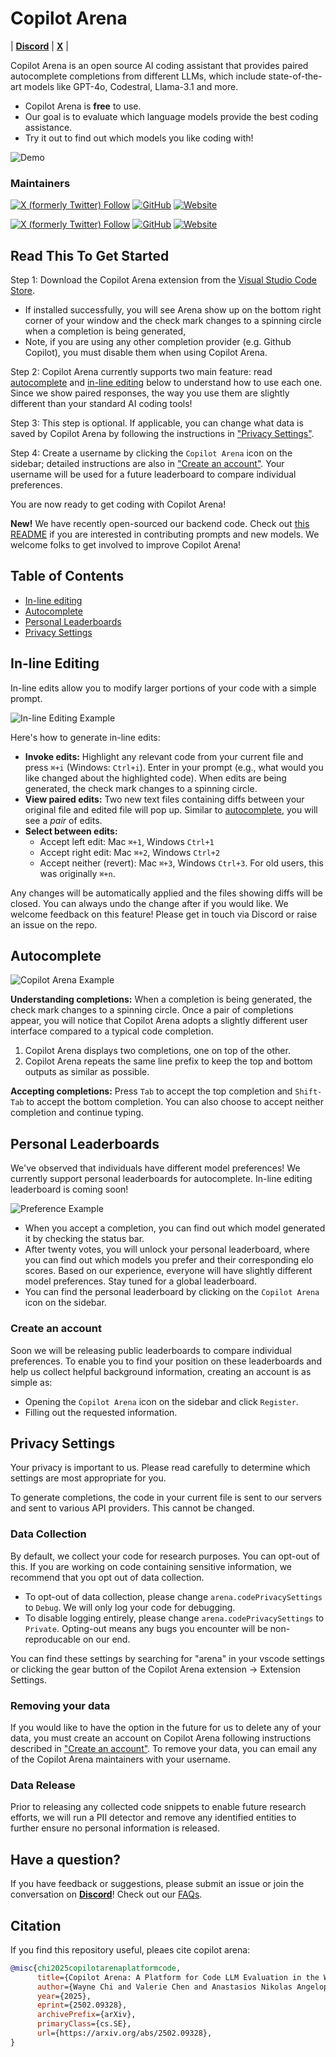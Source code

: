# Copilot Arena

| [**Discord**](https://discord.gg/ftfqdMNh3B) | [**X**](https://x.com/CopilotArena) |

Copilot Arena is an open source AI coding assistant that provides paired autocomplete completions from different LLMs, which include state-of-the-art models like GPT-4o, Codestral, Llama-3.1 and more. 
- Copilot Arena is **free** to use. 
- Our goal is to evaluate which language models provide the best coding assistance. 
- Try it out to find out which models you like coding with!

![Demo](assets/img/demo.gif)

### Maintainers
[![X (formerly Twitter) Follow](https://img.shields.io/twitter/follow/waynechi?style=flat-square&logo=x&label=Wayne%20Chi)](https://twitter.com/iamwaynechi)
[![GitHub](https://img.shields.io/badge/waynchi-181717?style=flat-square&logo=github&logoColor=white)](https://github.com/waynchi)
[![Website](https://img.shields.io/badge/waynechi.com-4285F4?style=flat-square&logo=google-chrome&logoColor=white)](https://www.waynechi.com/)

[![X (formerly Twitter) Follow](https://img.shields.io/twitter/follow/valeriechen_?style=flat-square&logo=x&label=Valerie%20Chen)](https://twitter.com/valeriechen_)
[![GitHub](https://img.shields.io/badge/valeriechen-181717?style=flat-square&logo=github&logoColor=white)](https://github.com/valeriechen)
[![Website](https://img.shields.io/badge/valeriechen.github.io-4285F4?style=flat-square&logo=google-chrome&logoColor=white)](https://valeriechen.github.io/)

## Read This To Get Started

Step 1: Download the Copilot Arena extension from the [Visual Studio Code Store](https://marketplace.visualstudio.com/items?itemName=copilot-arena.copilot-arena). 
- If installed successfully, you will see Arena show up on the bottom right corner of your window and the check mark changes to a spinning circle when a completion is being generated, 
- Note, if you are using any other completion provider (e.g. Github Copilot), you must disable them when using Copilot Arena.

Step 2: Copilot Arena currently supports two main feature: read [autocomplete](#autocomplete) and [in-line editing](#in-line-editing) below to understand how to use each one. Since we show paired responses, the way you use them are slightly different than your standard AI coding tools!

Step 3: This step is optional. If applicable, you can change what data is saved by Copilot Arena by following the instructions in ["Privacy Settings"](#privacy-settings).

Step 4: Create a username by clicking the `Copilot Arena` icon on the sidebar; detailed instructions are also in ["Create an account"](#create-an-account). Your username will be used for a future leaderboard to compare individual preferences.

You are now ready to get coding with Copilot Arena!

**New!** We have recently open-sourced our backend code. Check out [this README](server/README.md) if you are interested in contributing prompts and new models. We welcome folks to get involved to improve Copilot Arena!

## Table of Contents

- [In-line editing](#in-line-editing)
- [Autocomplete](#autocomplete)
- [Personal Leaderboards](#personal-leaderboards)
- [Privacy Settings](#privacy-settings)


## In-line Editing

In-line edits allow you to modify larger portions of your code with a simple prompt.  

![In-line Editing Example](assets/img/inline1.png)

Here's how to generate in-line edits:
- **Invoke edits:** Highlight any relevant code from your current file and press ```⌘+i``` (Windows: ```Ctrl+i```). Enter in your prompt (e.g., what would you like changed about the highlighted code). When edits are being generated, the check mark changes to a spinning circle.
- **View paired edits:** Two new text files containing diffs between your original file and edited file will pop up. Similar to [autocomplete](#autocomplete), you will see a *pair* of edits.
- **Select between edits:** 
  - Accept left edit: Mac ```⌘+1```, Windows ```Ctrl+1```
  - Accept right edit: Mac ```⌘+2```, Windows ```Ctrl+2```
  - Accept neither (revert): Mac ```⌘+3```, Windows ```Ctrl+3```. For old users, this was originally ```⌘+n```.

Any changes will be automatically applied and the files showing diffs will be closed. You can always undo the change after if you would like.
We welcome feedback on this feature! Please get in touch via Discord or raise an issue on the repo.

## Autocomplete

![Copilot Arena Example](assets/img/example.png)

**Understanding completions:** When a completion is being generated, the check mark changes to a spinning circle. Once a pair of completions appear, you will notice that Copilot Arena adopts a slightly different user interface compared to a typical code completion.

1. Copilot Arena displays two completions, one on top of the other.
2. Copilot Arena repeats the same line prefix to keep the top and bottom outputs as similar as possible.

**Accepting completions:** Press ```Tab``` to accept the top completion and ```Shift-Tab``` to accept the bottom completion. You can also choose to accept neither completion and continue typing.

## Personal Leaderboards

We've observed that individuals have different model preferences! We currently support personal leaderboards for autocomplete. In-line editing leaderboard is coming soon!


![Preference Example](assets/img/model_pref_leaderboard.png)


- When you accept a completion, you can find out which model generated it by checking the status bar. 
- After twenty votes, you will unlock your personal leaderboard, where you can find out which models you prefer and their corresponding elo scores. Based on our experience, everyone will have slightly different model preferences. Stay tuned for a global leaderboard. 
- You can find the personal leaderboard by clicking on the `Copilot Arena` icon on the sidebar.

### Create an account

Soon we will be releasing public leaderboards to compare individual preferences. To enable you to find your position on these leaderboards and help us collect helpful background information, creating an account is as simple as:
- Opening the `Copilot Arena` icon on the sidebar and click `Register`.
- Filling out the requested information.


## Privacy Settings

Your privacy is important to us. Please read carefully to determine which settings are most appropriate for you. 

To generate completions, the code in your current file is sent to our servers and sent to various API providers. This cannot be changed. 

### Data Collection

By default, we collect your code for research purposes. You can opt-out of this. If you are working on code containing sensitive information, we recommend that you opt out of data collection.

- To opt-out of data collection, please change `arena.codePrivacySettings` to `Debug`. We will only log your code for debugging.
- To disable logging entirely, please change `arena.codePrivacySettings` to `Private`. Opting-out means any bugs you encounter will be non-reproducable on our end.

You can find these settings by searching for "arena" in your vscode settings or clicking the gear button of the Copilot Arena extension -> Extension Settings.


### Removing your data

If you would like to have the option in the future for us to delete any of your data, you must create an account on Copilot Arena following instructions described in ["Create an account"](#create-an-account). To remove your data, you can email any of the Copilot Arena maintainers with your username.


### Data Release

Prior to releasing any collected code snippets to enable future research efforts, we will run a PII detector and remove any identified entities to further ensure no personal information is released.


## Have a question?

If you have feedback or suggestions, please submit an issue or join the conversation on [**Discord**](https://discord.gg/z4yzaj7bf7x)! Check out our [FAQs](FAQ.md).

## Citation

If you find this repository useful, pleaes cite copilot arena:  

```bibtex
@misc{chi2025copilotarenaplatformcode,
      title={Copilot Arena: A Platform for Code LLM Evaluation in the Wild}, 
      author={Wayne Chi and Valerie Chen and Anastasios Nikolas Angelopoulos and Wei-Lin Chiang and Aditya Mittal and Naman Jain and Tianjun Zhang and Ion Stoica and Chris Donahue and Ameet Talwalkar},
      year={2025},
      eprint={2502.09328},
      archivePrefix={arXiv},
      primaryClass={cs.SE},
      url={https://arxiv.org/abs/2502.09328}, 
}
```
